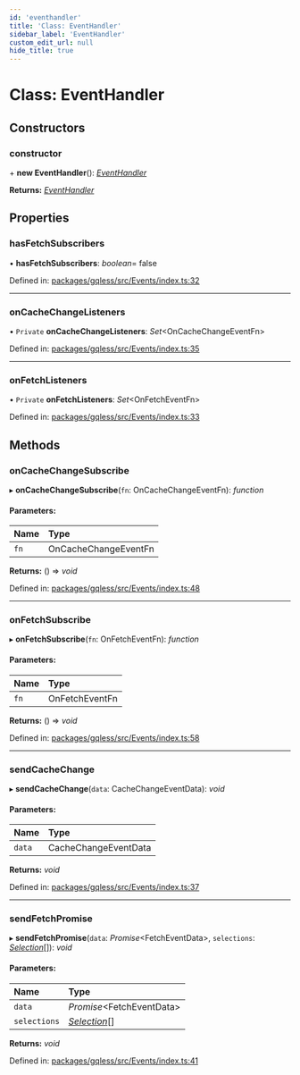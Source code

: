 ```yaml
---
id: 'eventhandler'
title: 'Class: EventHandler'
sidebar_label: 'EventHandler'
custom_edit_url: null
hide_title: true
---
```


# Class: EventHandler

## Constructors

### constructor

\+ **new EventHandler**(): [_EventHandler_](eventhandler.md)

**Returns:** [_EventHandler_](eventhandler.md)

## Properties

### hasFetchSubscribers

• **hasFetchSubscribers**: _boolean_= false

Defined in: [packages/gqless/src/Events/index.ts:32](https://github.com/gqless/gqless/blob/41c894a/packages/gqless/src/Events/index.ts#L32)

---

### onCacheChangeListeners

• `Private` **onCacheChangeListeners**: _Set_<OnCacheChangeEventFn\>

Defined in: [packages/gqless/src/Events/index.ts:35](https://github.com/gqless/gqless/blob/41c894a/packages/gqless/src/Events/index.ts#L35)

---

### onFetchListeners

• `Private` **onFetchListeners**: _Set_<OnFetchEventFn\>

Defined in: [packages/gqless/src/Events/index.ts:33](https://github.com/gqless/gqless/blob/41c894a/packages/gqless/src/Events/index.ts#L33)

## Methods

### onCacheChangeSubscribe

▸ **onCacheChangeSubscribe**(`fn`: OnCacheChangeEventFn): _function_

#### Parameters:

| Name | Type                 |
| :--- | :------------------- |
| `fn` | OnCacheChangeEventFn |

**Returns:** () => _void_

Defined in: [packages/gqless/src/Events/index.ts:48](https://github.com/gqless/gqless/blob/41c894a/packages/gqless/src/Events/index.ts#L48)

---

### onFetchSubscribe

▸ **onFetchSubscribe**(`fn`: OnFetchEventFn): _function_

#### Parameters:

| Name | Type           |
| :--- | :------------- |
| `fn` | OnFetchEventFn |

**Returns:** () => _void_

Defined in: [packages/gqless/src/Events/index.ts:58](https://github.com/gqless/gqless/blob/41c894a/packages/gqless/src/Events/index.ts#L58)

---

### sendCacheChange

▸ **sendCacheChange**(`data`: CacheChangeEventData): _void_

#### Parameters:

| Name   | Type                 |
| :----- | :------------------- |
| `data` | CacheChangeEventData |

**Returns:** _void_

Defined in: [packages/gqless/src/Events/index.ts:37](https://github.com/gqless/gqless/blob/41c894a/packages/gqless/src/Events/index.ts#L37)

---

### sendFetchPromise

▸ **sendFetchPromise**(`data`: _Promise_<FetchEventData\>, `selections`: [_Selection_](selection.md)[]): _void_

#### Parameters:

| Name         | Type                          |
| :----------- | :---------------------------- |
| `data`       | _Promise_<FetchEventData\>    |
| `selections` | [_Selection_](selection.md)[] |

**Returns:** _void_

Defined in: [packages/gqless/src/Events/index.ts:41](https://github.com/gqless/gqless/blob/41c894a/packages/gqless/src/Events/index.ts#L41)
